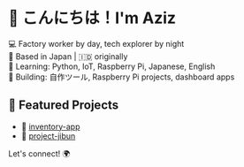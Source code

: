 # 👋 こんにちは！I'm Aziz

💻 Factory worker by day, tech explorer by night  
📍 Based in Japan | 🇮🇩 originally  
🧠 Learning: Python, IoT, Raspberry Pi, Japanese, English  
🔧 Building: 自作ツール, Raspberry Pi projects, dashboard apps

## 📌 Featured Projects
- 🚀 [inventory-app](https://github.com/Ajizu456/inventory-app)
- 🤖 [project-jibun](https://github.com/Ajizu456/project-jibun)

Let's connect! 🌍
